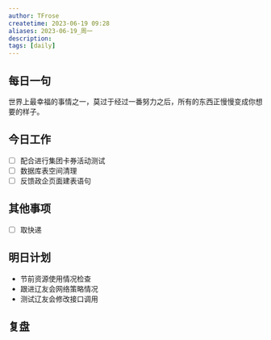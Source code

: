 ```yaml
---
author: TFrose
createtime: 2023-06-19 09:28
aliases: 2023-06-19_周一
description:
tags: [daily]
---
```


## 每日一句
世界上最幸福的事情之一，莫过于经过一番努力之后，所有的东西正慢慢变成你想要的样子。

## 今日工作
- [ ] 配合进行集团卡券活动测试
- [ ] 数据库表空间清理
- [ ] 反馈政企页面建表语句

## 其他事项
- [ ] 取快递

## 明日计划
- 节前资源使用情况检查
- 跟进辽友会网络策略情况
- 测试辽友会修改接口调用

## 复盘

